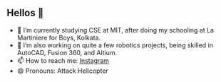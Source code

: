 ## Hellos 👋

- 🔭 I’m currently studying CSE at MIT, after doing my schooling at La Martiniere for Boys, Kolkata.
- 👯 I’m also working on quite a few robotics projects, being skilled in AutoCAD, Fusion 360, and Altium.
- 📫 How to reach me: [Instagram](https://www.instagram.com/_adityadutta/)
- 😄 Pronouns: Attack Helicopter
